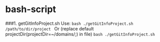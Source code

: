 # bash-script

###1. getGitInfoProject.sh
  Use:
    ```bash
    ./getGitInfoProject.sh /path/to/dir/project
    ```
    Or (replace default projectDir(projectDir=~/domains/;) in file)
    ```bash
    ./getGitInfoProject.sh
    ```
